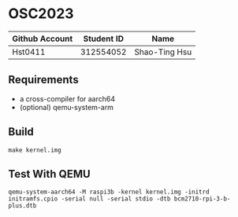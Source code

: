 # OSC2023

| Github Account | Student ID | Name          |
|----------------|------------|---------------|
| Hst0411 | 312554052    | Shao-Ting Hsu |

## Requirements

* a cross-compiler for aarch64
* (optional) qemu-system-arm

## Build 

```
make kernel.img
```

## Test With QEMU

```
qemu-system-aarch64 -M raspi3b -kernel kernel.img -initrd initramfs.cpio -serial null -serial stdio -dtb bcm2710-rpi-3-b-plus.dtb
```
